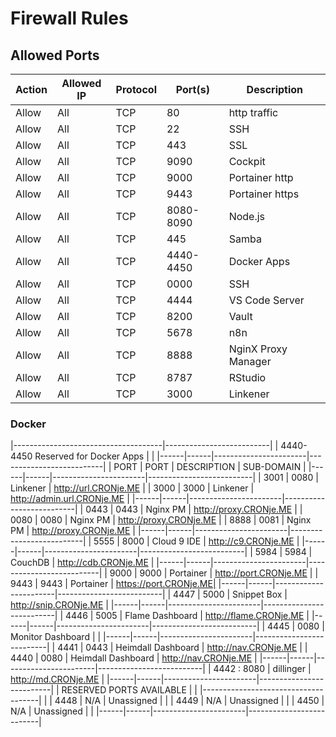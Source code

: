 # Firewall Rules

## Allowed Ports

| Action | Allowed IP | Protocol | Port(s)   | Description         |
|--------|------------|----------|-----------|---------------------|
| Allow  | All        | TCP      | 80        | http traffic        |
| Allow  | All        | TCP      | 22        | SSH                 |
| Allow  | All        | TCP      | 443       | SSL                 |
| Allow  | All        | TCP      | 9090      | Cockpit             |
| Allow  | All        | TCP      | 9000      | Portainer http      |
| Allow  | All        | TCP      | 9443      | Portainer https     |
| Allow  | All        | TCP      | 8080-8090 | Node.js             |
| Allow  | All        | TCP      | 445       | Samba               |
| Allow  | All        | TCP      | 4440-4450 | Docker Apps         |
| Allow  | All        | TCP      | 0000      | SSH                 |
| Allow  | All        | TCP      | 4444      | VS Code Server      |
| Allow  | All        | TCP      | 8200      | Vault               |
| Allow  | All        | TCP      | 5678      | n8n                 |
| Allow  | All        | TCP      | 8888      | NginX Proxy Manager |
| Allow  | All        | TCP      | 8787      | RStudio             |
| Allow  | All        | TCP      | 3000      | Linkener            |

### Docker

|-------------------------------------|--------------------------|
| 4440-4450 Reserved for Docker Apps  |                          |
|------|------|-----------------------|--------------------------|
| PORT | PORT | DESCRIPTION           | SUB-DOMAIN               |
|------|------|-----------------------|--------------------------|
| 3001 | 0080 | Linkener              | http://url.CRONje.ME           |
| 3000 | 3000 | Linkener              | http://admin.url.CRONje.ME     |
|------|------|-----------------------|--------------------------|
| 0443 | 0443 | Nginx PM              | http://proxy.CRONje.ME         |
| 0080 | 0080 | Nginx PM              | http://proxy.CRONje.ME         |
| 8888 | 0081 | Nginx PM              | http://proxy.CRONje.ME         |
|------|------|-----------------------|--------------------------|
| 5555 | 8000 | Cloud 9 IDE           | http://c9.CRONje.ME            |
|------|------|-----------------------|--------------------------|
| 5984 | 5984 | CouchDB               | http://cdb.CRONje.ME           |
|------|------|-----------------------|--------------------------|
| 9000 | 9000 | Portainer             | http://port.CRONje.ME |
| 9443 | 9443 | Portainer             | https://port.CRONje.ME|
|------|------|-----------------------|--------------------------|
| 4447 | 5000 | Snippet Box           | http://snip.CRONje.ME          |
|------|------|-----------------------|--------------------------|
| 4446 | 5005 | Flame Dashboard       | http://flame.CRONje.ME         |
|------|------|-----------------------|--------------------------|
| 4445 | 0080 | Monitor Dashboard     |                          |
|------|------|-----------------------|--------------------------|
| 4441 | 0443 | Heimdall Dashboard    | http://nav.CRONje.ME           |
| 4440 | 0080 | Heimdall Dashboard    | http://nav.CRONje.ME           |
|------|------|-----------------------|--------------------------|
| 4442 : 8080 | dillinger             | http://md.CRONje.ME            |
|------|------|-----------------------|--------------------------|
| RESERVED PORTS AVAILABLE            |                          |
|-------------------------------------|                          |
| 4448 | N/A  | Unassigned            |                          |
| 4449 | N/A  | Unassigned            |                          |
| 4450 | N/A  | Unassigned            |                          |
|------|------|-----------------------|--------------------------|

